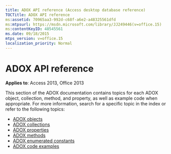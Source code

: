 ```yaml
---
title: ADOX API reference (Access desktop database reference)
TOCTitle: ADOX API reference
ms:assetid: 70965aa3-992d-c68f-a6e2-a48325561dfd
ms:mtpsurl: https://msdn.microsoft.com/library/JJ249446(v=office.15)
ms:contentKeyID: 48545561
ms.date: 09/18/2015
mtps_version: v=office.15
localization_priority: Normal
---
```


# ADOX API reference

**Applies to**: Access 2013, Office 2013

This section of the ADOX documentation contains topics for each ADOX object, collection, method, and property, as well as example code when appropriate. For more information, search for a specific topic in the index or refer to the following topics:

- [ADOX objects](adox-objects.md)
- [ADOX collections](adox-collections.md)
- [ADOX properties](adox-properties.md)
- [ADOX methods](adox-methods.md)
- [ADOX enumerated constants](adox-enumerated-constants.md)
- [ADOX code examples](adox-code-examples.md)

